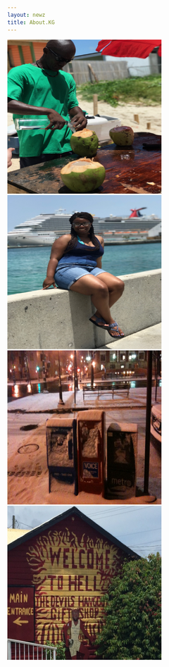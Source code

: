 ```yaml
--- 
layout: newz 
title: About.KG 
---
```


<img height="350" width="350" src="/portfolio/travel/A1.jpg" />
<img height="350" width="350" src="/portfolio/travel/A4.jpg" />
<img height="350" width="350" src="/portfolio/travel/A3.jpg" />
<img height="350" width="350" src="/portfolio/travel/A2.jpg" />
